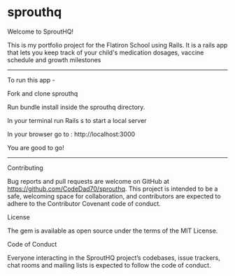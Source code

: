 # sprouthq

Welcome to SproutHQ! 

This is my portfolio project for the Flatiron School using Rails. 
It is a rails app that lets you keep track of your child's medication dosages, vaccine schedule and growth milestones 

--------------------------------

To run this app - 

Fork and clone sprouthq

Run bundle install inside the sprouthq directory.

In your terminal run Rails s to start a local server 

In your browser go to : http://localhost:3000

You are good to go!

---------------------------------------

Contributing

Bug reports and pull requests are welcome on GitHub at https://github.com/CodeDad70/sprouthq. This project is intended to be a safe, welcoming space for collaboration, and contributors are expected to adhere to the Contributor Covenant code of conduct.

License

The gem is available as open source under the terms of the MIT License.

Code of Conduct

Everyone interacting in the SproutHQ project’s codebases, issue trackers, chat rooms and mailing lists is expected to follow the code of conduct.



